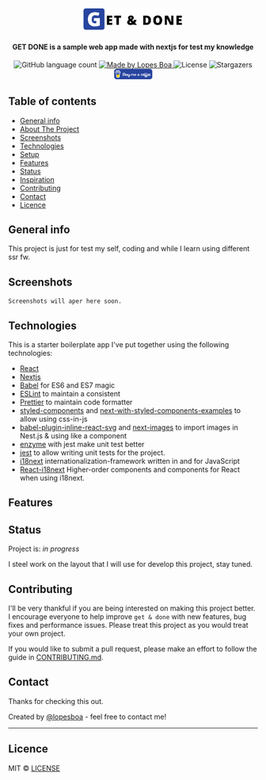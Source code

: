 <h1 align="center">
  <img src=".github/logo.png" alt="Get & Done" width="200px" />
</h1>

<h4 align="center">
  GET DONE is a sample web app made with nextjs for test my knowledge
</h4>

<p align="center">
  <img alt="GitHub language count" src="https://img.shields.io/github/languages/count/lopesboa/getdone?color=%2327449F">

  <a href="https://github.com/lopesboa">
    <img alt="Made by Lopes Boa" src="https://img.shields.io/badge/made%20by-Lopes Boa-%2327449F">
  </a>

  <img alt="License" src="https://img.shields.io/badge/license-MIT-%2327449F">

  <img alt="Stargazers" src="https://img.shields.io/github/stars/lopesboa/getdone?style=social">

  <a href="https://www.buymeacoffee.com/lopesboa" target="_blank">
  <img alt="Buy Me A Coffee" src=".github/buy-me-a-coffee.png"></a>
</p>

## Table of contents
* [General info](#general-info)
* [About The Project](#about-the-project)
* [Screenshots](#screenshots)
* [Technologies](#technologies)
* [Setup](#setup)
* [Features](#features)
* [Status](#status)
* [Inspiration](#inspiration)
* [Contributing](#contributing)
* [Contact](#contact)
* [Licence](#licence)

## General info
This project is just for test my self, coding and while I learn using different ssr fw.

## Screenshots

```
Screenshots will aper here soon.
```
## Technologies
This is a starter boilerplate app I've put together using the following technologies:
* [React](https://github.com/facebook/react)
* [Nextjs](https://nextjs.org/)
* [Babel](http://babeljs.io) for ES6 and ES7 magic
* [ESLint](http://eslint.org) to maintain a consistent
* [Prettier](https://prettier.io/) to maintain code formatter
* [styled-components](https://styled-components.com/) and [next-with-styled-components-examples](https://github.com/vercel/next.js/tree/master/examples/with-styled-components)  to allow using css-in-js
* [babel-plugin-inline-react-svg](https://github.com/airbnb/babel-plugin-inline-react-svg) and [next-images](https://www.npmjs.com/package/next-images) to import images in Nest.js & using like a component
* [enzyme](https://github.com/enzymejs/enzyme) with jest make unit test better
* [jest](https://jestjs.io) to allow writing unit tests for the project.
* [i18next](https://www.i18next.com/) internationalization-framework written in and for JavaScript
* [React-i18next](https://github.com/i18next/react-i18next) Higher-order components and components for React when using i18next.

## Features

## Status
Project is: _in progress_
 <!-- _finished_, _no longer continue_  -->
I steel work on the layout that I will use for develop this project, stay tuned.

## Contributing
I'll be very thankful if you are being interested on making this project better. I encourage everyone to help improve `get & done` with new features, bug fixes and performance issues. Please treat this project as you would treat your own project.

If you would like to submit a pull request, please make an effort to follow the guide in [CONTRIBUTING.md](CONTRIBUTING.md).


## Contact

Thanks for checking this out.

Created by [@lopesboa](https://www.linkedin.com/in/lopesboa) - feel free to contact me!


---
## Licence
MIT © [LICENSE](LICENSE.md)
